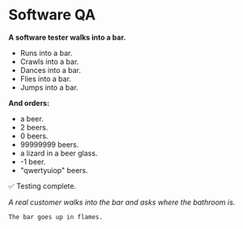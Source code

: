 # Software QA

**A software tester walks into a bar.**

- Runs into a bar.
- Crawls into a bar.
- Dances into a bar.
- Flies into a bar.
- Jumps into a bar.

**And orders:**

- a beer.
- 2 beers.
- 0 beers.
- 99999999 beers.
- a lizard in a beer glass.
- -1 beer.
- "qwertyuiop" beers.

✅ Testing complete.

_A real customer walks into the bar and asks where the bathroom is._

`The bar goes up in flames.`

